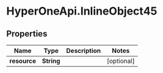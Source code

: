 # HyperOneApi.InlineObject45

## Properties
Name | Type | Description | Notes
------------ | ------------- | ------------- | -------------
**resource** | **String** |  | [optional] 


